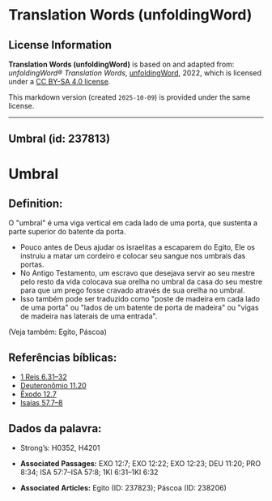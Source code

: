 # Translation Words (unfoldingWord)

## License Information

**Translation Words (unfoldingWord)** is based on and adapted from: _unfoldingWord® Translation Words_, [unfoldingWord](https://unfoldingword.org/utw), 2022, which is licensed under a [CC BY-SA 4.0 license](https://creativecommons.org/licenses/by-sa/4.0/legalcode.en).

This markdown version (created `2025-10-09`) is provided under the same license.



--------------------------------

## Umbral (id: 237813)

Umbral
======

Definition:
-----------

O "umbral" é uma viga vertical em cada lado de uma porta, que sustenta a parte superior do batente da porta.

* Pouco antes de Deus ajudar os israelitas a escaparem do Egito, Ele os instruiu a matar um cordeiro e colocar seu sangue nos umbrais das portas.
* No Antigo Testamento, um escravo que desejava servir ao seu mestre pelo resto da vida colocava sua orelha no umbral da casa do seu mestre para que um prego fosse cravado através de sua orelha no umbral.
* Isso também pode ser traduzido como "poste de madeira em cada lado de uma porta" ou "lados de um batente de porta de madeira" ou "vigas de madeira nas laterais de uma entrada".

(Veja também: Egito, Páscoa)

Referências bíblicas:
---------------------

* [1 Reis 6\.31–32](https://ref.ly/1Kgs6:31-1Kgs6:32)
* [Deuteronômio 11\.20](https://ref.ly/Deut11:20)
* [Êxodo 12\.7](https://ref.ly/Exod12:7)
* [Isaías 57\.7–8](https://ref.ly/Isa57:7-Isa57:8)

Dados da palavra:
-----------------

* Strong’s: H0352, H4201

* **Associated Passages:** EXO 12:7; EXO 12:22; EXO 12:23; DEU 11:20; PRO 8:34; ISA 57:7–ISA 57:8; 1KI 6:31–1KI 6:32
* **Associated Articles:** Egito (ID: 237823); Páscoa (ID: 238206)

